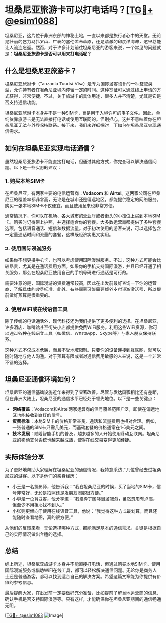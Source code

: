 # 坦桑尼亚旅游卡可以打电话吗？[[TG💪+ @esim1088](https://t.me/s/esim1088)]

坦桑尼亚，这片位于非洲东部的神秘土地，一直以来都是旅行者心中的天堂。无论是壮丽的乞力马扎罗山、广袤的塞伦盖蒂草原，还是清澈的印度洋海滩，这里总能让人流连忘返。然而，对于许多计划前往坦桑尼亚的游客来说，一个常见的问题就是：**坦桑尼亚旅游卡是否可以用来打电话呢？**

## 什么是坦桑尼亚旅游卡？

坦桑尼亚旅游卡（Tanzania Tourist Visa）是专为国际游客设计的一种签证类型，允许持有者在坦桑尼亚境内停留一定的时间。这种签证可以通过线上申请的方式获得，非常便捷。不过，关于旅游卡的具体用途，很多人并不清楚，尤其是它是否支持通信功能。

坦桑尼亚旅游卡本身并不是一种SIM卡，而是用于入境许可的电子文件。因此，单纯依靠旅游卡是无法直接打电话或使用互联网的。但别担心，这并不意味着你在坦桑尼亚无法与外界保持联系。接下来，我们来详细探讨一下如何在坦桑尼亚实现通信需求。

## 如何在坦桑尼亚实现电话通信？

虽然坦桑尼亚旅游卡不能直接打电话，但通过其他方式，你完全可以解决通信问题。以下是一些实用的建议：

### 1. 购买本地SIM卡

在坦桑尼亚，有两家主要的电信运营商：**Vodacom** 和 **Airtel**。这两家公司在坦桑尼亚的覆盖率都非常高，无论是在城市还是偏远地区，都能提供稳定的网络服务。购买一张本地SIM卡不仅便宜，而且使用起来也非常方便。

通常情况下，你可以在机场、各大城市的营业厅或者街头的小摊位上买到本地SIM卡。购买时记得带上护照，并选择适合你的套餐。大多数运营商都提供了多种套餐选项，包括语音通话、短信和数据流量。对于初次使用的游客来说，可以选择包含一定量通话时间和流量的套餐，这样既经济实惠又实用。

### 2. 使用国际漫游服务

如果你不想更换手机卡，也可以考虑使用国际漫游服务。不过，这种方式可能会比较昂贵，尤其是在通话费用方面。如果你的手机支持国际漫游，并且已经开通了相关服务，那么在坦桑尼亚使用自己的手机号码进行通话是可行的。

需要注意的是，国际漫游的资费通常较高，因此在出发前最好咨询一下你的运营商，了解具体的收费标准。此外，有些国家可能需要额外支付漫游激活费，所以提前做好预算是很重要的。

### 3. 使用WiFi或在线语音工具

除了传统的电话通话外，现代科技还为我们提供了更多便利的选择。在坦桑尼亚，许多酒店、咖啡馆甚至街头小店都提供免费WiFi服务。利用这些WiFi资源，你可以通过各种在线语音工具（如微信、WhatsApp、Skype等）与家人朋友保持联系。

这种方式不仅成本低廉，而且不受地域限制。只要你的设备连接到互联网，就可以随时随地与他人沟通。对于预算有限或者对通信费用敏感的人来说，这是一个非常不错的选择。

## 坦桑尼亚通信环境如何？

坦桑尼亚的通信基础设施近年来得到了显著改善。尽管与发达国家相比还有差距，但在非洲大陆上，坦桑尼亚的通信水平已经处于领先地位。以下是一些关键点：

- **网络覆盖**：Vodacom和Airtel两家运营商的信号覆盖范围广泛，即使在偏远地区也能接收到良好的信号。
- **资费标准**：本地SIM卡的价格非常亲民，通话和流量费用也相对合理。例如，一张普通的SIM卡只需几美元，而基础套餐的价格通常在1-5美元之间。
- **技术发展**：随着智能手机的普及，越来越多的人开始使用移动互联网。坦桑尼亚的移动支付系统也越来越成熟，使得在线交易变得更加便捷。

## 实际体验分享

为了更好地帮助大家理解在坦桑尼亚的通信情况，我特意采访了几位曾经去过坦桑尼亚的游客。以下是他们的亲身经历：

- 小王是一名摄影师，他告诉我：“我在坦桑尼亚的时候，买了当地的SIM卡，信号非常好，无论是拍照还是发朋友圈都很方便。”
- 小李是一位背包客，他分享道：“我选择了国际漫游服务，虽然费用有点高，但至少不用担心找不到人。”
- 小张则更倾向于使用在线语音工具，他说：“我觉得这种方式最划算，而且还能随时查看地图，真的很方便。”

从他们的反馈来看，无论选择哪种方式，都能满足基本的通信需求。关键是根据自己的实际情况做出合适的选择。

## 总结

综上所述，坦桑尼亚旅游卡本身并不能直接打电话，但通过购买本地SIM卡、使用国际漫游服务或借助WiFi在线工具，都可以轻松解决通信问题。无论你是商务人士还是普通游客，都可以找到适合自己的解决方案。希望这篇文章能为你提供有价值的参考信息。

最后提醒大家，在出发前一定要做好充分准备，比如提前了解当地运营商的信息、确认手机是否支持国际漫游等。只有这样，才能确保你在坦桑尼亚期间的通信畅通无阻。

[[TG💪+ @esim1088](https://t.me/s/esim1088) ![Image](https://i.postimg.cc/4NQfJmqS/Snipaste-2025-05-13-00-14-12.png)]